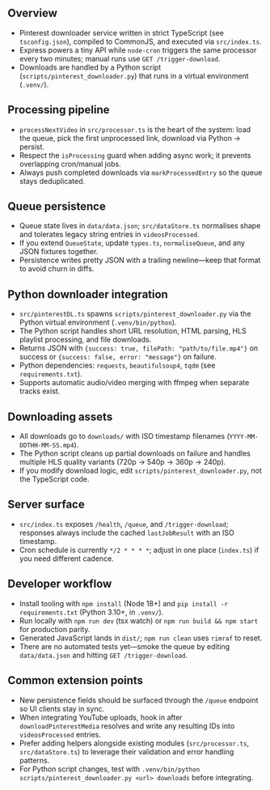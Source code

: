 ## Overview

- Pinterest downloader service written in strict TypeScript (see
  `tsconfig.json`), compiled to CommonJS, and executed via `src/index.ts`.
- Express powers a tiny API while `node-cron` triggers the same processor every
  two minutes; manual runs use `GET /trigger-download`.
- Downloads are handled by a Python script (`scripts/pinterest_downloader.py`)
  that runs in a virtual environment (`.venv/`).

## Processing pipeline

- `processNextVideo` in `src/processor.ts` is the heart of the system: load the
  queue, pick the first unprocessed link, download via Python → persist.
- Respect the `isProcessing` guard when adding async work; it prevents
  overlapping cron/manual jobs.
- Always push completed downloads via `markProcessedEntry` so the queue stays
  deduplicated.

## Queue persistence

- Queue state lives in `data/data.json`; `src/dataStore.ts` normalises shape and
  tolerates legacy string entries in `videosProcessed`.
- If you extend `QueueState`, update `types.ts`, `normaliseQueue`, and any JSON
  fixtures together.
- Persistence writes pretty JSON with a trailing newline—keep that format to
  avoid churn in diffs.

## Python downloader integration

- `src/pinterestDL.ts` spawns `scripts/pinterest_downloader.py` via the Python
  virtual environment (`.venv/bin/python`).
- The Python script handles short URL resolution, HTML parsing, HLS playlist
  processing, and file downloads.
- Returns JSON with `{success: true, filePath: "path/to/file.mp4"}` on success
  or `{success: false, error: "message"}` on failure.
- Python dependencies: `requests`, `beautifulsoup4`, `tqdm` (see
  `requirements.txt`).
- Supports automatic audio/video merging with ffmpeg when separate tracks exist.

## Downloading assets

- All downloads go to `downloads/` with ISO timestamp filenames
  (`YYYY-MM-DDTHH-MM-SS.mp4`).
- The Python script cleans up partial downloads on failure and handles multiple
  HLS quality variants (720p → 540p → 360p → 240p).
- If you modify download logic, edit `scripts/pinterest_downloader.py`, not the
  TypeScript code.

## Server surface

- `src/index.ts` exposes `/health`, `/queue`, and `/trigger-download`; responses
  always include the cached `lastJobResult` with an ISO timestamp.
- Cron schedule is currently `*/2 * * * *`; adjust in one place (`index.ts`) if
  you need different cadence.

## Developer workflow

- Install tooling with `npm install` (Node 18+) and
  `pip install -r requirements.txt` (Python 3.10+, in `.venv/`).
- Run locally with `npm run dev` (tsx watch) or `npm run build && npm start` for
  production parity.
- Generated JavaScript lands in `dist/`; `npm run clean` uses `rimraf` to reset.
- There are no automated tests yet—smoke the queue by editing `data/data.json`
  and hitting `GET /trigger-download`.

## Common extension points

- New persistence fields should be surfaced through the `/queue` endpoint so UI
  clients stay in sync.
- When integrating YouTube uploads, hook in after `downloadPinterestMedia`
  resolves and write any resulting IDs into `videosProcessed` entries.
- Prefer adding helpers alongside existing modules (`src/processor.ts`,
  `src/dataStore.ts`) to leverage their validation and error handling patterns.
- For Python script changes, test with
  `.venv/bin/python scripts/pinterest_downloader.py <url> downloads` before
  integrating.
